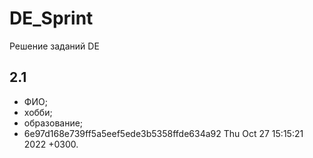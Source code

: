 # DE_Sprint

Решение заданий DE

## 2.1
* ФИО;
* хобби;
* образование;
* 6e97d168e739ff5a5eef5ede3b5358ffde634a92 Thu Oct 27 15:15:21 2022 +0300.
